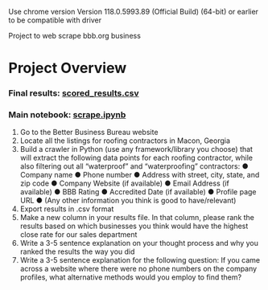 Use chrome version Version 118.0.5993.89 (Official Build) (64-bit) or earlier to be compatible with driver

Project to web scrape bbb.org business

# Project Overview

### Final results: [scored_results.csv](https://github.com/rschlek/bbb-webscrape/blob/main/scored_result.csv)
### Main notebook: [scrape.ipynb](https://github.com/rschlek/bbb-webscrape/blob/main/scored_result.csv)

1. Go to the Better Business Bureau website
2. Locate all the listings for roofing contractors in Macon, Georgia
3. Build a crawler in Python (use any framework/library you choose) that will extract the following
data points for each roofing contractor, while also filtering out all “waterproof” and
“waterproofing” contractors:
● Company name
● Phone number
● Address with street, city, state, and zip code
● Company Website (if available)
● Email Address (if available)
● BBB Rating
● Accredited Date (if available)
● Profile page URL
● (Any other information you think is good to have/relevant)
4. Export results in .csv format
5. Make a new column in your results file. In that column, please rank the results based on which
businesses you think would have the highest close rate for our sales department
6. Write a 3-5 sentence explanation on your thought process and why you ranked the results the
way you did
7. Write a 3-5 sentence explanation for the following question: If you came across a website where
there were no phone numbers on the company profiles, what alternative methods would you
employ to find them?
